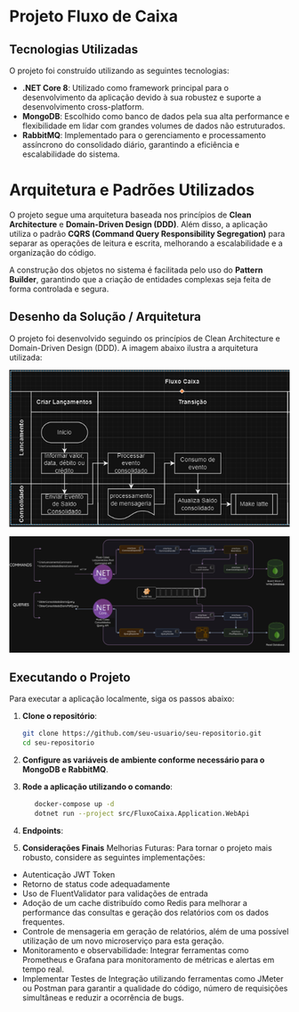 # Projeto Fluxo de Caixa

## Tecnologias Utilizadas

O projeto foi construído utilizando as seguintes tecnologias:

- **.NET Core 8**: Utilizado como framework principal para o desenvolvimento da aplicação devido à sua robustez e suporte a desenvolvimento cross-platform.
- **MongoDB**: Escolhido como banco de dados pela sua alta performance e flexibilidade em lidar com grandes volumes de dados não estruturados.
- **RabbitMQ**: Implementado para o gerenciamento e processamento assíncrono do consolidado diário, garantindo a eficiência e escalabilidade do sistema.

# Arquitetura e Padrões Utilizados

O projeto segue uma arquitetura baseada nos princípios de **Clean Architecture** e **Domain-Driven Design (DDD)**. Além disso, a aplicação utiliza o padrão **CQRS (Command Query Responsibility Segregation)** para separar as operações de leitura e escrita, melhorando a escalabilidade e a organização do código.

A construção dos objetos no sistema é facilitada pelo uso do **Pattern Builder**, garantindo que a criação de entidades complexas seja feita de forma controlada e segura.

## Desenho da Solução / Arquitetura

O projeto foi desenvolvido seguindo os princípios de Clean Architecture e Domain-Driven Design (DDD). A imagem abaixo ilustra a arquitetura utilizada:

![Desenho da Solução](https://github.com/cleitonjustino/FluxoCaixa/blob/main/documentos/Fluxo.png)

![Desenho da Solução](https://github.com/cleitonjustino/FluxoCaixa/blob/main/documentos/FlxTechs.png)

## Executando o Projeto

Para executar a aplicação localmente, siga os passos abaixo:

1. **Clone o repositório**:

   ```bash
   git clone https://github.com/seu-usuario/seu-repositorio.git
   cd seu-repositorio

2. **Configure as variáveis de ambiente conforme necessário para o MongoDB e RabbitMQ**.

3. **Rode a aplicação utilizando o comando**:
   ```bash
      docker-compose up -d
      dotnet run --project src/FluxoCaixa.Application.WebApi

4. **Endpoints**:
   

4. **Considerações Finais**
Melhorias Futuras: Para tornar o projeto mais robusto, considere as seguintes implementações:
- Autenticação JWT Token
- Retorno de status code adequadamente
- Uso de FluentValidator para validações de entrada
- Adoção de um cache distribuído como Redis para melhorar a performance das consultas e geração dos relatórios com os dados frequentes.
- Controle de mensageria em geração de relatórios, além de uma possível utilização de um novo microserviço para esta geração.
- Monitoramento e observabilidade: Integrar ferramentas como Prometheus e Grafana para monitoramento de métricas e alertas em tempo real.
- Implementar Testes de Integração utilizando ferramentas como JMeter ou Postman para garantir a qualidade do código, número de requisições simultâneas e reduzir a ocorrência de bugs.

